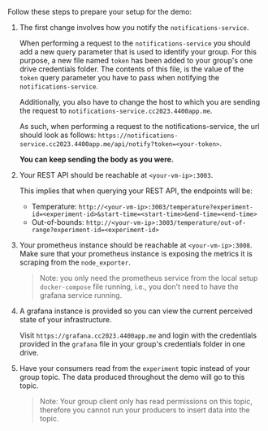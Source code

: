 Follow these steps to prepare your setup for the demo:

1. The first change involves how you notify the `notifications-service`.

   When performing a request to the `notifications-service` you should add a
   new query parameter that is used to identify your group. For this purpose, a
   new file named `token` has been added to your group's one drive credentials
   folder. The contents of this file, is the value of the `token` query
   parameter you have to pass when notifying the `notifications-service`.

   Additionally, you also have to change the host to which you are sending the
   request to `notifications-service.cc2023.4400app.me`.

   As such, when performing a request to the notifications-service, the url
   should look as follows:
   `https://notifications-service.cc2023.4400app.me/api/notify?token=<your-token>`.

   **You can keep sending the body as you were.**
1. Your REST API should be reachable at `<your-vm-ip>:3003`. 

   This implies that when querying your REST API, the endpoints will be: 
   - Temperature:
     `http://<your-vm-ip>:3003/temperature?experiment-id=<experiment-id>&start-time=<start-time>&end-time=<end-time>`
   - Out-of-bounds:
     `http://<your-vm-ip>:3003/temperature/out-of-range?experiment-id=<experiment-id>`
1. Your prometheus instance should be reachable at `<your-vm-ip>:3008`. Make
   sure that your prometheus instance is exposing the metrics it is scraping
   from the `node_exporter`.

   > Note: you only need the prometheus service from the local setup
   > `docker-compose` file running, i.e., you don't need to have the grafana
   > service running.
1. A grafana instance is provided so you can view the current perceived state
   of your infrastructure.

   Visit `https://grafana.cc2023.4400app.me` and login with the credentials
   provided in the `grafana` file in your group's credentials folder in one
   drive.
1. Have your consumers read from the `experiment` topic instead of your group
   topic. The data produced throughout the demo will go to this topic.

   > Note: Your group client only has read permissions on this topic, therefore
   > you cannot run your producers to insert data into the topic. 

